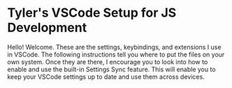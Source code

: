 # Tyler's VSCode Setup for JS Development

Hello! Welcome. These are the settings, keybindings, and extensions I use in VSCode. The following instructions tell you where to put the files on your own system. Once they are there, I encourage you to look into how to enable and use the built-in Settings Sync feature. This will enable you to keep your VSCode settings up to date and use them across devices.

